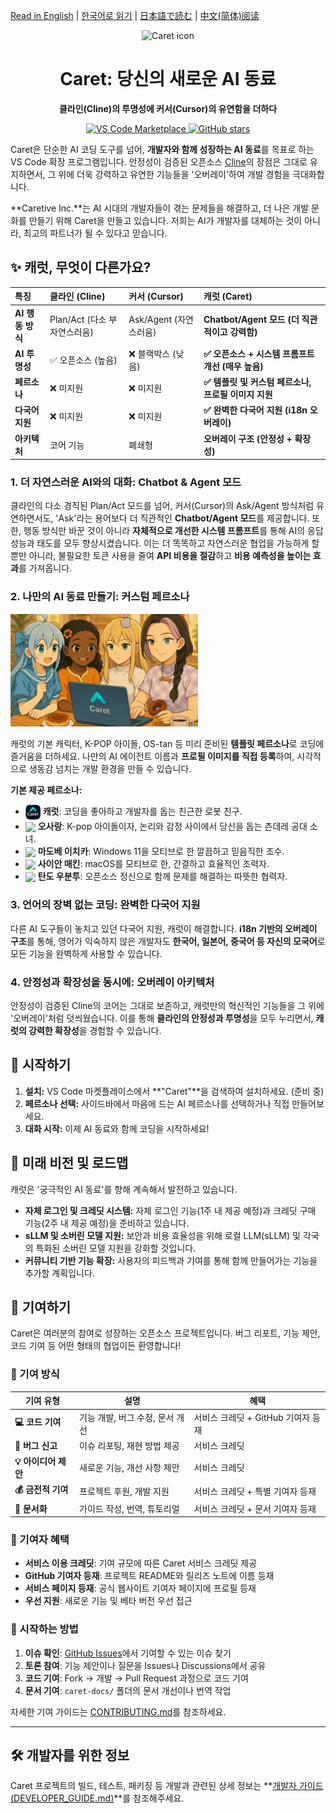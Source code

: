 [Read in English](./README.md) | [한국어로 읽기](./README.ko.md) | [日本語で読む](./README.ja.md) | [中文(简体)阅读](./README.zh-cn.md)

<div align="center">
  <img src="caret-assets/icons/icon.png" alt="Caret icon" width="128">
  <h1>Caret: 당신의 새로운 AI 동료</h1>
  <p><strong>클라인(Cline)의 투명성에 커서(Cursor)의 유연함을 더하다</strong></p>
  <p>
    <a href="https://marketplace.visualstudio.com/items?itemName=caret-team.caret">
      <img src="https://img.shields.io/visual-studio-marketplace/v/caret-team.caret.svg?color=blue&label=VS%20Code%20Marketplace" alt="VS Code Marketplace">
    </a>
    <a href="https://github.com/aicoding-caret/caret">
      <img src="https://img.shields.io/github/stars/aicoding-caret/caret.svg?style=social&label=Star" alt="GitHub stars">
    </a>
  </p>
</div>

Caret은 단순한 AI 코딩 도구를 넘어, **개발자와 함께 성장하는 AI 동료**를 목표로 하는 VS Code 확장 프로그램입니다. 안정성이 검증된 오픈소스 [Cline](https://github.com/cline/cline)의 장점은 그대로 유지하면서, 그 위에 더욱 강력하고 유연한 기능들을 '오버레이'하여 개발 경험을 극대화합니다.

**Caretive Inc.**는 AI 시대의 개발자들이 겪는 문제들을 해결하고, 더 나은 개발 문화를 만들기 위해 Caret을 만들고 있습니다. 저희는 AI가 개발자를 대체하는 것이 아니라, 최고의 파트너가 될 수 있다고 믿습니다.

## ✨ 캐럿, 무엇이 다른가요?

| 특징 | 클라인 (Cline) | 커서 (Cursor) | **캐럿 (Caret)** |
| :--- | :--- | :--- | :--- |
| **AI 행동 방식** | Plan/Act (다소 부자연스러움) | Ask/Agent (자연스러움) | **Chatbot/Agent 모드 (더 직관적이고 강력함)** |
| **AI 투명성** | ✅ 오픈소스 (높음) | ❌ 블랙박스 (낮음) | **✅ 오픈소스 + 시스템 프롬프트 개선 (매우 높음)** |
| **페르소나** | ❌ 미지원 | ❌ 미지원 | **✅ 템플릿 및 커스텀 페르소나, 프로필 이미지 지원** |
| **다국어 지원** | ❌ 미지원 | ❌ 미지원 | **✅ 완벽한 다국어 지원 (i18n 오버레이)** |
| **아키텍처** | 코어 기능 | 폐쇄형 | **오버레이 구조 (안정성 + 확장성)** |

### 1. 더 자연스러운 AI와의 대화: Chatbot & Agent 모드
클라인의 다소 경직된 Plan/Act 모드를 넘어, 커서(Cursor)의 Ask/Agent 방식처럼 유연하면서도, 'Ask'라는 용어보다 더 직관적인 **Chatbot/Agent 모드**를 제공합니다. 또한, 행동 방식만 바꾼 것이 아니라 **자체적으로 개선한 시스템 프롬프트**를 통해 AI의 응답 성능과 태도를 모두 향상시켰습니다. 이는 더 똑똑하고 자연스러운 협업을 가능하게 할 뿐만 아니라, 불필요한 토큰 사용을 줄여 **API 비용을 절감**하고 **비용 예측성을 높이는 효과**를 가져옵니다.

### 2. 나만의 AI 동료 만들기: 커스텀 페르소나
<img src="caret-assets/template_characters/caret_illust.png" alt="Caret Persona Illustration" width="300"/>

캐럿의 기본 캐릭터, K-POP 아이돌, OS-tan 등 미리 준비된 **템플릿 페르소나**로 코딩에 즐거움을 더하세요. 나만의 AI 에이전트 이름과 **프로필 이미지를 직접 등록**하여, 시각적으로 생동감 넘치는 개발 환경을 만들 수 있습니다.

**기본 제공 페르소나:**
*   <img src="caret-assets/template_characters/caret.png" width="24" align="center"/> **캐럿**: 코딩을 좋아하고 개발자를 돕는 친근한 로봇 친구.
*   <img src="caret-assets/template_characters/sarang.png" width="24" align="center"/> **오사랑**: K-pop 아이돌이자, 논리와 감정 사이에서 당신을 돕는 츤데레 공대 소녀.
*   <img src="caret-assets/template_characters/ichika.png" width="24" align="center"/> **마도베 이치카**: Windows 11을 모티브로 한 깔끔하고 믿음직한 조수.
*   <img src="caret-assets/template_characters/cyan.png" width="24" align="center"/> **사이안 매킨**: macOS를 모티브로 한, 간결하고 효율적인 조력자.
*   <img src="caret-assets/template_characters/ubuntu.png" width="24" align="center"/> **탄도 우분투**: 오픈소스 정신으로 함께 문제를 해결하는 따뜻한 협력자.

### 3. 언어의 장벽 없는 코딩: 완벽한 다국어 지원
다른 AI 도구들이 놓치고 있던 다국어 지원, 캐럿이 해결합니다. **i18n 기반의 오버레이 구조**를 통해, 영어가 익숙하지 않은 개발자도 **한국어, 일본어, 중국어 등 자신의 모국어**로 모든 기능을 완벽하게 사용할 수 있습니다.

### 4. 안정성과 확장성을 동시에: 오버레이 아키텍처
안정성이 검증된 Cline의 코어는 그대로 보존하고, 캐럿만의 혁신적인 기능들을 그 위에 '오버레이'처럼 덧씌웠습니다. 이를 통해 **클라인의 안정성과 투명성**을 모두 누리면서, **캐럿의 강력한 확장성**을 경험할 수 있습니다.

## 🚀 시작하기

1.  **설치:** VS Code 마켓플레이스에서 **"Caret"**을 검색하여 설치하세요. (준비 중)
2.  **페르소나 선택:** 사이드바에서 마음에 드는 AI 페르소나를 선택하거나 직접 만들어보세요.
3.  **대화 시작:** 이제 AI 동료와 함께 코딩을 시작하세요!

## 🔮 미래 비전 및 로드맵

캐럿은 '궁극적인 AI 동료'를 향해 계속해서 발전하고 있습니다.

*   **자체 로그인 및 크레딧 시스템:** 자체 로그인 기능(1주 내 제공 예정)과 크레딧 구매 기능(2주 내 제공 예정)을 준비하고 있습니다.
*   **sLLM 및 소버린 모델 지원:** 보안과 비용 효율성을 위해 로컬 LLM(sLLM) 및 각국의 특화된 소버린 모델 지원을 강화할 것입니다.
*   **커뮤니티 기반 기능 확장:** 사용자의 피드백과 기여를 통해 함께 만들어가는 기능을 추가할 계획입니다.

## 🤝 기여하기

Caret은 여러분의 참여로 성장하는 오픈소스 프로젝트입니다. 버그 리포트, 기능 제안, 코드 기여 등 어떤 형태의 협업이든 환영합니다!

### 🌟 기여 방식

| 기여 유형 | 설명 | 혜택 |
|-----------|------|------|
| **💻 코드 기여** | 기능 개발, 버그 수정, 문서 개선 | 서비스 크레딧 + GitHub 기여자 등재 |
| **🐛 버그 신고** | 이슈 리포팅, 재현 방법 제공 | 서비스 크레딧 |
| **💡 아이디어 제안** | 새로운 기능, 개선 사항 제안 | 서비스 크레딧 |
| **💰 금전적 기여** | 프로젝트 후원, 개발 지원 | 서비스 크레딧 + 특별 기여자 등재 |
| **📖 문서화** | 가이드 작성, 번역, 튜토리얼 | 서비스 크레딧 + 문서 기여자 등재 |

### 🎁 기여자 혜택

- **서비스 이용 크레딧**: 기여 규모에 따른 Caret 서비스 크레딧 제공
- **GitHub 기여자 등재**: 프로젝트 README와 릴리즈 노트에 이름 등재
- **서비스 페이지 등재**: 공식 웹사이트 기여자 페이지에 프로필 등재
- **우선 지원**: 새로운 기능 및 베타 버전 우선 접근

### 🚀 시작하는 방법

1. **이슈 확인**: [GitHub Issues](https://github.com/aicoding-caret/caret/issues)에서 기여할 수 있는 이슈 찾기
2. **토론 참여**: 기능 제안이나 질문을 Issues나 Discussions에서 공유
3. **코드 기여**: Fork → 개발 → Pull Request 과정으로 코드 기여
4. **문서 기여**: `caret-docs/` 폴더의 문서 개선이나 번역 작업

자세한 기여 가이드는 [CONTRIBUTING.md](./CONTRIBUTING.en.md)를 참조하세요.

---

## 🛠️ 개발자를 위한 정보

Caret 프로젝트의 빌드, 테스트, 패키징 등 개발과 관련된 상세 정보는 **[개발자 가이드(DEVELOPER_GUIDE.md)](./DEVELOPER_GUIDE.en.md)**를 참조해주세요.
